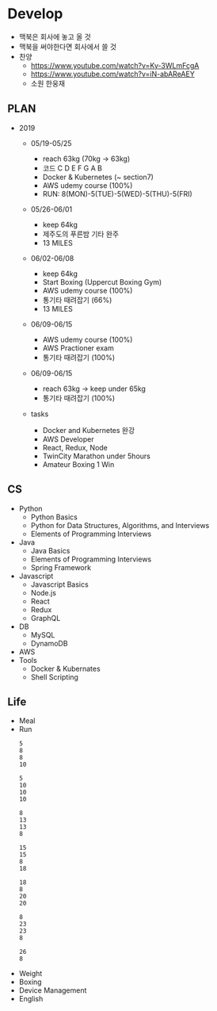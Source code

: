 # Develop
* 맥북은 회사에 놓고 올 것
* 맥북을 써야한다면 회사에서 쓸 것
* 찬양
  * https://www.youtube.com/watch?v=Ky-3WLmFcgA
  * https://www.youtube.com/watch?v=iN-abAReAEY
  * 소원 한웅재
## PLAN
* 2019
  * 05/19-05/25
    * reach 63kg (70kg -> 63kg)
    * 코드 C D E F G A B
    * Docker & Kubernetes (~ section7)
    * AWS udemy course (100%)
    * RUN: 8(MON)-5(TUE)-5(WED)-5(THU)-5(FRI)
  * 05/26-06/01
    * keep 64kg
    * 제주도의 푸른밤 기타 완주
    * 13 MILES
  * 06/02-06/08
    * keep 64kg
    * Start Boxing (Uppercut Boxing Gym)
    * AWS udemy course (100%)
    * 통기타 때려잡기 (66%)
    * 13 MILES
  * 06/09-06/15
    * AWS udemy course (100%)
    * AWS Practioner exam
    * 통기타 때려잡기 (100%)
  * 06/09-06/15
    * reach 63kg -> keep under 65kg 
    * 통기타 때려잡기 (100%)
    
  * tasks
    * Docker and Kubernetes 완강
    * AWS Developer
    * React, Redux, Node
    * TwinCity Marathon under 5hours
    * Amateur Boxing 1 Win

## CS
* Python
  * Python Basics
  * Python for Data Structures, Algorithms, and Interviews
  * Elements of Programming Interviews
* Java
  * Java Basics
  * Elements of Programming Interviews
  * Spring Framework
* Javascript
  * Javascript Basics
  * Node.js
  * React
  * Redux
  * GraphQL
* DB
  * MySQL
  * DynamoDB
* AWS
* Tools
  * Docker & Kubernates
  * Shell Scripting
  
## Life
* Meal
* Run
  ```
  5
  8
  8
  10

  5
  10
  10
  10 

  8
  13
  13
  8
  
  15
  15
  8
  18
  
  18
  8
  20
  20
  
  8
  23
  23
  8
  
  26
  8
  ```
* Weight
* Boxing
* Device Management
* English
